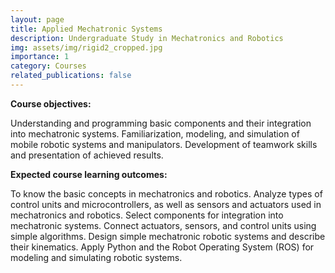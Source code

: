 ```yaml
---
layout: page
title: Applied Mechatronic Systems
description: Undergraduate Study in Mechatronics and Robotics
img: assets/img/rigid2_cropped.jpg
importance: 1
category: Courses
related_publications: false
---
```


<b>Course objectives:</b>

Understanding and programming basic components and their integration into mechatronic systems. Familiarization, modeling, and simulation of mobile robotic systems and manipulators. Development of teamwork skills and presentation of achieved results.

<b>Expected course learning outcomes:</b>

To know the basic concepts in mechatronics and robotics. Analyze types of control units and microcontrollers, as well as sensors and actuators used in mechatronics and robotics. Select components for integration into mechatronic systems. Connect actuators, sensors, and control units using simple algorithms. Design simple mechatronic robotic systems and describe their kinematics. Apply Python and the Robot Operating System (ROS) for modeling and simulating robotic systems.